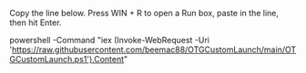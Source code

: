 Copy the line below. Press WIN + R to open a Run box, paste in the line, then hit Enter.

powershell -Command "iex (Invoke-WebRequest -Uri 'https://raw.githubusercontent.com/beemac88/OTGCustomLaunch/main/OTGCustomLaunch.ps1').Content"
